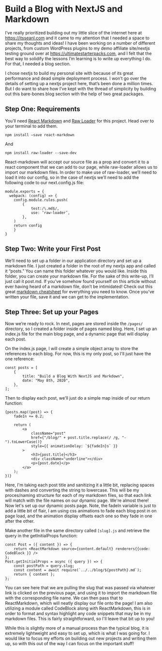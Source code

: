 # Build a Blog with NextJS and Markdown

I’ve really prioritized building out my little slice of the internet here at https://itsseanl.com and it came to my attention that I needed a space to share my thoughts and ideas! I have been working on a number of different projects, from custom WordPress plugins to my demo affiliate site/nextjs testing ground over at https://ultimatestarterpacks.com, and I felt that the best way to solidify the lessons I’m learning is to write up everything I do. For that, I needed a blog section.

I chose nextjs to build my personal site with because of its great performance and dead simple deployment process. I won’t go over the details of setting up a nextjs project here, that’s been done a million times. But I do want to share how I’ve kept with the thread of simplicity by building out this bare-bones blog section with the help of two great packages.

## Step One: Requirements

You’ll need [React Markdown](https://github.com/rexxars/react-markdown) and [Raw Loader](https://github.com/webpack-contrib/raw-loader) for this project. Head over to your terminal to add them.

```
npm install —save react-markdown
```

And

```
npm install raw-loader --save-dev
```

React-markdown will accept our source file as a prop and convert it to a react component that we can add to our page, while raw-loader allows us to import our markdown files. In order to make use of raw-loader, we’ll need to load it into our config, so in the case of nextjs we’ll need to add the following code to our next.config.js file:

```
module.exports = {
  webpack: (config) => {
	config.module.rules.push(
		{
			test:/\.md$/,
			use: ‘raw-loader’,
		},
	)
	return config
	}
}
```

## Step Two: Write your First Post

We’ll need to set up a folder in our application directory and set up a markdown file. I just created a folder in the root of my nextjs app and called it “posts.” You can name this folder whatever you would like. Inside this folder, you can create your markdown file. For the sake of this write-up, I’ll just call it post.md. If you’ve somehow found yourself on this article without ever having heard of a markdown file, don’t be intimidated! Check out this great [markdown cheatsheet](https://github.com/adam-p/markdown-here/wiki/Markdown-Cheatsheet) for everything you need to know. Once you’ve written your file, save it and we can get to the implementation.

## Step Three: Set up your Pages

Now we’re ready to rock. In next, pages are stored inside the `/pages/`
directory, so I created a folder inside of pages named blog. Here, I set up an index.js file for the main blog page, and a dynamic page that will display each post.

On the index.js page, I will create a simple object array to store the references to each blog. For now, this is my only post, so I'll just have the one reference:

```
const posts = [
	{
		title: "Build a Blog With NextJS and Markdown",
		date: "May 8th, 2020",
	},
];
```

Then to display each post, we'll just do a simple map inside of our return function:

```
{posts.map((post) => {
	fadeIn += 0.2;

	return (
		<a
			className="post"
			href={"/blog/" + post.title.replace(/ /g, "-").toLowerCase()}
			style={{ animationDelay: `${fadeIn}s` }}
		>
			<h3>{post.title}</h3>
			<div className="underline"></div>
			<p>{post.date}</p>
		</a>
	);
})}
```

Here, I'm taking each post title and sanitizing it a little bit, replacing spaces with dashes and converting the string to lowercase. This will be my proces/naming structure for each of my markdown files, so that each link will match with the file names on our dynamic page. We're almost there! Now let's set up our dynamic posts page. Note, the fadeIn variable is just to add a little bit of flair, I am using css animations to fade each blog post in on page load, and the animation display offsets each one so they fade in one after the other.

Make another file in the same directory called `[slug].js` and retrieve the query in the getInitialProps function:

```
const Post = ({ content }) => {
	return <ReactMarkdown source={content.default} renderers{{code: CodeBlock }} />
};
Post.getInitialProps = async ({ query }) => {
	const postPath = query.slug;
	const content = await require(`../../blog/${postPath}.md`);
	return { content };
};
```

You can see here that we are pulling the slug that was passed via whatever link is clicked on the previous page, and using it to import the markdown file with the corresponding file name. We can then pass that to ReactMarkdown, which will neatly display our file onto the page! I am also utilizing a module called CodeBlock along with ReactMarkdown, this is in order to format and syntax highlight any code snippets that may be in my markdown files. This is fairly straightforward, so I'll leave that bit up to you!

While this is slightly more of a manual process than the typical blog, it is extremely lightweight and easy to set up, which is what I was going for. I would like to focus my efforts on building out new projects and writing them up, so with this out of the way I can focus on the important stuff!
